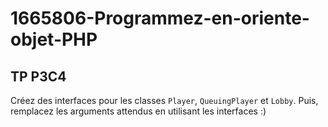# 1665806-Programmez-en-oriente-objet-PHP

## TP P3C4

Créez des interfaces pour les classes `Player`, `QueuingPlayer` et `Lobby`.
Puis, remplacez les arguments attendus en utilisant les interfaces :)
